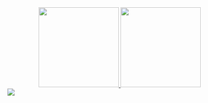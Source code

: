 
<div align="center">
  <a href="https://github.com/magikka">
  <img height="180em" src="https://github-readme-stats.vercel.app/api?username=magikka&show_icons=true&theme=onedark&include_all_commits=true&count_private=true"/>
  <img height="180em" src="https://github-readme-stats.vercel.app/api/top-langs/?username=magikka&layout=compact&langs_count=7&theme=onedark"/>
</div>
<a href="https://discord.gg/wagxzStdcR" target="_blank"><img src="https://img.shields.io/badge/Discord-7289DA?style=for-the-badge&logo=discord&logoColor=white" target="_blank"></a> 
